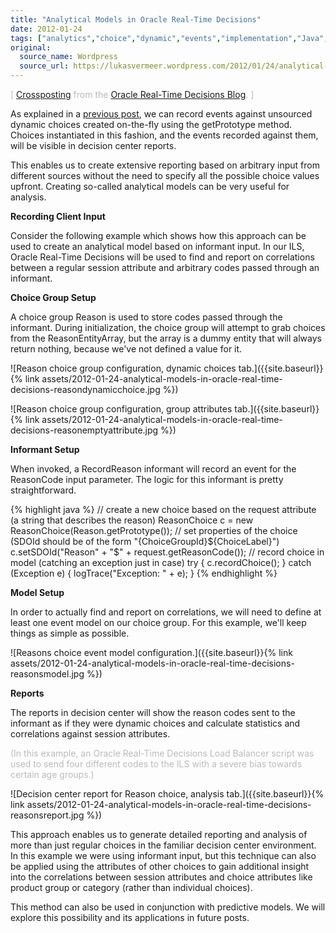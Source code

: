 ```yaml
---
title: "Analytical Models in Oracle Real-Time Decisions"
date: 2012-01-24
tags: ["analytics","choice","dynamic","events","implementation","Java","Oracle","RTD"]
original:
  source_name: Wordpress
  source_url: https://lukasvermeer.wordpress.com/2012/01/24/analytical-models-in-oracle-real-time-decisions/
---
```


<span style="color:#bbb;">[ [Crossposting](http://blogs.oracle.com/rtd/en/entry/analytical_models) from the [Oracle Real-Time Decisions Blog](http://blogs.oracle.com/rtd/). ]</span>

As explained in a [previous post](http://lukasvermeer.wordpress.com/2012/01/10/recording-choices/), we can record events against unsourced dynamic choices created on-the-fly using the getPrototype method. Choices instantiated in this fashion, and the events recorded against them, will be visible in decision center reports.

This enables us to create extensive reporting based on arbitrary input from different sources without the need to specify all the possible choice values upfront. Creating so-called analytical models can be very useful for analysis.

**Recording Client Input**

Consider the following example which shows how this approach can be used to create an analytical model based on informant input. In our ILS, Oracle Real-Time Decisions will be used to find and report on correlations between a regular session attribute and arbitrary codes passed through an informant.

**Choice Group Setup**

A choice group Reason is used to store codes passed through the informant. During initialization, the choice group will attempt to grab choices from the ReasonEntityArray, but the array is a dummy entity that will always return nothing, because we've not defined a value for it.

![Reason choice group configuration, dynamic choices tab.]({{site.baseurl}}{% link assets/2012-01-24-analytical-models-in-oracle-real-time-decisions-reasondynamicchoice.jpg %})

![Reason choice group configuration, group attributes tab.]({{site.baseurl}}{% link assets/2012-01-24-analytical-models-in-oracle-real-time-decisions-reasonemptyattribute.jpg %})

**Informant Setup**

When invoked, a RecordReason informant will record an event for the ReasonCode input parameter. The logic for this informant is pretty straightforward.

{% highlight java %}
// create a new choice based on the request attribute (a string that describes the reason)
ReasonChoice c = new ReasonChoice(Reason.getPrototype());
// set properties of the choice (SDOId should be of the form "{ChoiceGroupId}${ChoiceLabel}")
c.setSDOId("Reason" + "$" + request.getReasonCode());
// record choice in model (catching an exception just in case)
try { c.recordChoice(); } catch (Exception e) { logTrace("Exception: " + e); }
{% endhighlight %}

**Model Setup**

In order to actually find and report on correlations, we will need to define at least one event model on our choice group. For this example, we'll keep things as simple as possible.

![Reasons choice event model configuration.]({{site.baseurl}}{% link assets/2012-01-24-analytical-models-in-oracle-real-time-decisions-reasonsmodel.jpg %})

**Reports**

The reports in decision center will show the reason codes sent to the informant as if they were dynamic choices and calculate statistics and correlations against session attributes.

<span style="color:#bbb;">(In this example, an Oracle Real-Time Decisions Load Balancer script was used to send four different codes to the ILS with a severe bias towards certain age groups.)</span>

![Decision center report for Reason choice, analysis tab.]({{site.baseurl}}{% link assets/2012-01-24-analytical-models-in-oracle-real-time-decisions-reasonsreport.jpg %})

This approach enables us to generate detailed reporting and analysis of more than just regular choices in the familiar decision center environment. In this example we were using informant input, but this technique can also be applied using the attributes of other choices to gain additional insight into the correlations between session attributes and choice attributes like product group or category (rather than individual choices).

This method can also be used in conjunction with predictive models. We will explore this possibility and its applications in future posts.
